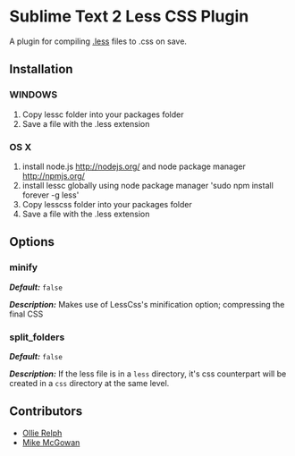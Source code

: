 Sublime Text 2 Less CSS Plugin
===============================================

A plugin for compiling [.less](http://lesscss.org/) files to .css on save.

Installation
------------

### WINDOWS

1.  Copy lessc folder into your packages folder
2.  Save a file with the .less extension


### OS X

1.  install node.js http://nodejs.org/ and node package manager http://npmjs.org/
2.  install lessc globally using node package manager 'sudo npm install forever -g less'
4.  Copy lesscss folder into your packages folder
5.  Save a file with the .less extension

Options
-------

### minify

***Default:*** `false`

***Description:*** Makes use of LessCss's minification option; compressing the final CSS


### split_folders

***Default:*** `false`

***Description:*** If the less file is in a `less` directory, it's css counterpart will be created in a `css` directory at the same level.

Contributors
------------
+ [Ollie Relph](https://github.com/BBB)
+ [Mike McGowan](https://github.com/mikes)
